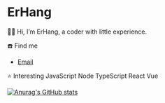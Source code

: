 # ErHang


👋:wave: Hi, I’m ErHang, a coder with little experience.

☎️ Find me  
- [Email](syjzjyh@163.com)

⭐ Interesting
JavaScript Node TypeScript
React Vue


[![Anurag's GitHub stats](https://github-readme-stats.vercel.app/api?username=masterjiyuhang)](https://github.com/anuraghazra/github-readme-stats)
<!---
masterjiyuhang/masterjiyuhang is a ✨ special ✨ repository because its `README.md` (this file) appears on your GitHub profile.
You can click the Preview link to take a look at your changes.
--->
